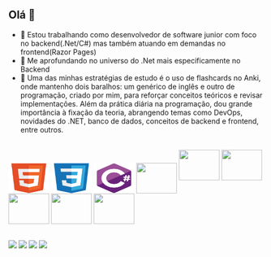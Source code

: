 ## Olá 👋

- 🔭 Estou trabalhando como desenvolvedor de software junior com foco no backend(.Net/C#) mas também atuando em demandas no frontend(Razor Pages)
- 🌱 Me aprofundando no universo do .Net mais especificamente no Backend
- 📄 Uma das minhas estratégias de estudo é o uso de flashcards no Anki, onde mantenho dois baralhos: um genérico de inglês e outro de programação, criado por mim, para reforçar conceitos teóricos e revisar implementações. Além da prática diária na programação, dou grande importância à fixação da teoria, abrangendo temas como DevOps, novidades do .NET, banco de dados, conceitos de backend e frontend, entre outros.

<div style="display: inline_block"><br>
  <img align="center" height="60" width="80" src="https://raw.githubusercontent.com/devicons/devicon/master/icons/html5/html5-original.svg">
  <img align="center" height="60" width="80" src="https://raw.githubusercontent.com/devicons/devicon/master/icons/css3/css3-original.svg">
  <img align="center" height="60" width="80" src="https://raw.githubusercontent.com/devicons/devicon/master/icons/csharp/csharp-original.svg">
  <img align="center" height="60" width="80" src="https://cdn.jsdelivr.net/gh/devicons/devicon@latest/icons/bootstrap/bootstrap-original-wordmark.svg" />
  <img lign="center" height="60" width="80" src="https://cdn.jsdelivr.net/gh/devicons/devicon@latest/icons/dotnetcore/dotnetcore-original.svg" />
  <img lign="center" height="60" width="80" src="https://cdn.jsdelivr.net/gh/devicons/devicon@latest/icons/git/git-plain-wordmark.svg" />
  <img lign="center" height="60" width="80" src="https://cdn.jsdelivr.net/gh/devicons/devicon@latest/icons/googlecloud/googlecloud-original.svg" />
  <img lign="center" height="60" width="80" src="https://cdn.jsdelivr.net/gh/devicons/devicon@latest/icons/mongodb/mongodb-original-wordmark.svg" />
  <img lign="center" height="60" width="80" src="https://cdn.jsdelivr.net/gh/devicons/devicon@latest/icons/sqldeveloper/sqldeveloper-original.svg" />
</div>
  
  ##
 
<div> 
  <a href="https://www.youtube.com/@nathanfarias591" target="_blank"><img src="https://img.shields.io/badge/YouTube-FF0000?style=for-the-badge&logo=youtube&logoColor=white" target="_blank"></a>
  <a href="https://www.instagram.com/nathann_farias/profilecard/?igsh=ZGk0anRxc2E5b25p" target="_blank"><img src="https://img.shields.io/badge/-Instagram-%23E4405F?style=for-the-badge&logo=instagram&logoColor=white" target="_blank"></a>
  <a href = "mailto:francisco.nathan2@outlook.com"><img src="https://img.shields.io/badge/-Outlook-%23333?style=for-the-badge&logo=outlook&logoColor=white" target="_blank"></a>
  <a href="https://www.linkedin.com/in/nathan-farias-5bb97a243" target="_blank"><img src="https://img.shields.io/badge/-LinkedIn-%230077B5?style=for-the-badge&logo=linkedin&logoColor=white" target="_blank"></a> 
  
</div>
